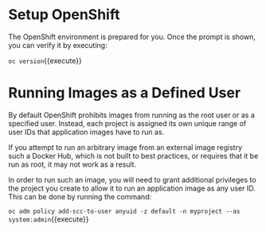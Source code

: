 
# Setup OpenShift

The OpenShift environment is prepared for you.
Once the prompt is shown, you can verify it by executing:

`oc version`{{execute}}


# Running Images as a Defined User
By default OpenShift prohibits images from running as the root user or as a specified user. Instead, each project is assigned its own unique range of user IDs that application images have to run as.

If you attempt to run an arbitrary image from an external image registry such a Docker Hub, which is not built to best practices, or requires that it be run as root, it may not work as a result.

In order to run such an image, you will need to grant additional privileges to the project you create to allow it to run an application image as any user ID. This can be done by running the command:

`oc adm policy add-scc-to-user anyuid -z default -n myproject --as system:admin`{{execute}}
